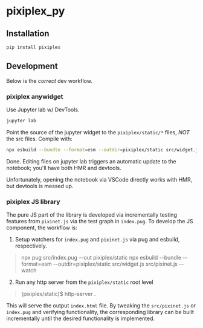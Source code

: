 # pixiplex_py

## Installation

```sh
pip install pixiplex
```

## Development 

Below is the *correct* dev workflow. 

### pixiplex anywidget 

Use Jupyter lab w/ DevTools.

```bash
jupyter lab 
```

Point the source of the jupyter widget to the `pixiplex/static/*` files, *NOT* the src files. Compile with: 

```bash
npx esbuild --bundle --format=esm --outdir=pixiplex/static src/widget.js src/pixinet.js --watch
```

Done. Editing files on jupyter lab triggers an automatic update to the notebook; you'll have both HMR and devtools. 

Unfortunately, opening the notebook via VSCode directly works with HMR, but devtools is messed up. 

### pixiplex JS library 

The pure JS part of the library is developed via incrementally testing features from `pixinet.js` via the test 
graph in `index.pug`. To develop the JS component, the workflow is: 

1. Setup watchers for `index.pug` and `pixinet.js` via pug and esbuild, respectively. 

> npx pug src/index.pug --out pixiplex/static
> npx esbuild --bundle --format=esm --outdir=pixiplex/static src/widget.js src/pixinet.js --watch

2. Run any http server from the `pixiplex/static` root level

> (pixiplex/static)$ http-server .

This will serve the output `index.html` file. By tweaking the `src/pixinet.js` or `index.pug` and verifying functionality, 
the corresponding library can be built incrementally until the desired functionality is implemented.
